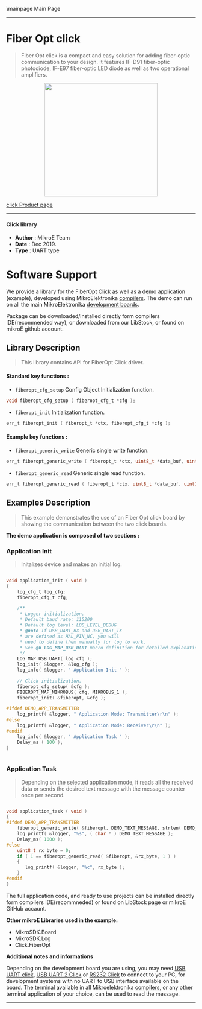 \mainpage Main Page
 
---
# Fiber Opt click

> Fiber Opt click is a compact and easy solution for adding fiber-optic communication to your design. It features IF-D91 fiber-optic photodiode, IF-E97 fiber-optic LED diode as well as two operational amplifiers.

<p align="center">
  <img src="https://download.mikroe.com/images/click_for_ide/fiberopt_click.png" height=300px>
</p>

[click Product page](https://www.mikroe.com/fiber-opt-33v-click)

---


#### Click library 

- **Author**        : MikroE Team
- **Date**          : Dec 2019.
- **Type**          : UART type


# Software Support

We provide a library for the FiberOpt Click 
as well as a demo application (example), developed using MikroElektronika 
[compilers](https://shop.mikroe.com/compilers). 
The demo can run on all the main MikroElektronika [development boards](https://shop.mikroe.com/development-boards).

Package can be downloaded/installed directly form compilers IDE(recommended way), or downloaded from our LibStock, or found on mikroE github account. 

## Library Description

> This library contains API for FiberOpt Click driver.

#### Standard key functions :

- `fiberopt_cfg_setup` Config Object Initialization function.
```c
void fiberopt_cfg_setup ( fiberopt_cfg_t *cfg ); 
```

- `fiberopt_init` Initialization function.
```c
err_t fiberopt_init ( fiberopt_t *ctx, fiberopt_cfg_t *cfg );
```

#### Example key functions :

- `fiberopt_generic_write` Generic single write function.
```c
err_t fiberopt_generic_write ( fiberopt_t *ctx, uint8_t *data_buf, uint16_t len );
```

- `fiberopt_generic_read` Generic single read function.
```c
err_t fiberopt_generic_read ( fiberopt_t *ctx, uint8_t *data_buf, uint16_t len );
```

## Examples Description

> This example demonstrates the use of an Fiber Opt click board by showing the communication between the two click boards.

**The demo application is composed of two sections :**

### Application Init 

> Initalizes device and makes an initial log.

```c

void application_init ( void )
{
    log_cfg_t log_cfg;
    fiberopt_cfg_t cfg;

    /** 
     * Logger initialization.
     * Default baud rate: 115200
     * Default log level: LOG_LEVEL_DEBUG
     * @note If USB_UART_RX and USB_UART_TX 
     * are defined as HAL_PIN_NC, you will 
     * need to define them manually for log to work. 
     * See @b LOG_MAP_USB_UART macro definition for detailed explanation.
     */
    LOG_MAP_USB_UART( log_cfg );
    log_init( &logger, &log_cfg );
    log_info( &logger, " Application Init " );

    // Click initialization.
    fiberopt_cfg_setup( &cfg );
    FIBEROPT_MAP_MIKROBUS( cfg, MIKROBUS_1 );
    fiberopt_init( &fiberopt, &cfg );

#ifdef DEMO_APP_TRANSMITTER
    log_printf( &logger, " Application Mode: Transmitter\r\n" );
#else
    log_printf( &logger, " Application Mode: Receiver\r\n" );
#endif
    log_info( &logger, " Application Task " );
    Delay_ms ( 100 );
}
  
```

### Application Task

> Depending on the selected application mode, it reads all the received data or 
sends the desired text message with the message counter once per second.

```c

void application_task ( void )
{
#ifdef DEMO_APP_TRANSMITTER
    fiberopt_generic_write( &fiberopt, DEMO_TEXT_MESSAGE, strlen( DEMO_TEXT_MESSAGE ) );
    log_printf( &logger, "%s", ( char * ) DEMO_TEXT_MESSAGE );
    Delay_ms( 1000 ); 
#else
    uint8_t rx_byte = 0;
    if ( 1 == fiberopt_generic_read( &fiberopt, &rx_byte, 1 ) )
    {
       log_printf( &logger, "%c", rx_byte );
    }
#endif
}

```

The full application code, and ready to use projects can be  installed directly form compilers IDE(recommneded) or found on LibStock page or mikroE GitHub accaunt.

**Other mikroE Libraries used in the example:** 

- MikroSDK.Board
- MikroSDK.Log
- Click.FiberOpt

**Additional notes and informations**

Depending on the development board you are using, you may need 
[USB UART click](https://shop.mikroe.com/usb-uart-click), 
[USB UART 2 Click](https://shop.mikroe.com/usb-uart-2-click) or 
[RS232 Click](https://shop.mikroe.com/rs232-click) to connect to your PC, for 
development systems with no UART to USB interface available on the board. The 
terminal available in all Mikroelektronika 
[compilers](https://shop.mikroe.com/compilers), or any other terminal application 
of your choice, can be used to read the message.



---
